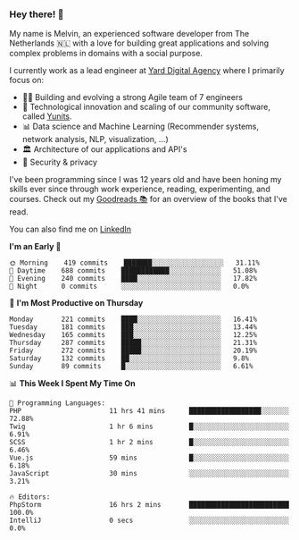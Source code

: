 ### Hey there! 👋

My name is Melvin, an experienced software developer from The Netherlands 🇳🇱 with a love for building great applications and solving complex problems in domains with a social purpose. 

I currently work as a lead engineer at [Yard Digital Agency](https://github.com/yardinternet) where I primarily focus on:

* 👏🏼 Building and evolving a strong Agile team of 7 engineers
* 🚀 Technological innovation and scaling of our community software, called [Yunits](https://www.yunits.com/).
* 📊 Data science and Machine Learning (Recommender systems, network analysis, NLP, visualization, ...)
* 🏛 Architecture of our applications and API's
* 🔐 Security & privacy

I've been programming since I was 12 years old and have been honing my skills ever since through work experience, reading, experimenting, and courses.
Check out my [Goodreads 📚](https://goodreads.com/melvinkoopmans) for an overview of the books that I've read. 

You can also find me on [LinkedIn](https://www.linkedin.com/in/melvinkoopmans)

<!--START_SECTION:waka-->
**I'm an Early 🐤** 

```text
🌞 Morning    419 commits    ███████░░░░░░░░░░░░░░░░░░   31.11% 
🌆 Daytime    688 commits    ████████████░░░░░░░░░░░░░   51.08% 
🌃 Evening    240 commits    ████░░░░░░░░░░░░░░░░░░░░░   17.82% 
🌙 Night      0 commits      ░░░░░░░░░░░░░░░░░░░░░░░░░   0.0%

```
📅 **I'm Most Productive on Thursday** 

```text
Monday       221 commits    ████░░░░░░░░░░░░░░░░░░░░░   16.41% 
Tuesday      181 commits    ███░░░░░░░░░░░░░░░░░░░░░░   13.44% 
Wednesday    165 commits    ███░░░░░░░░░░░░░░░░░░░░░░   12.25% 
Thursday     287 commits    █████░░░░░░░░░░░░░░░░░░░░   21.31% 
Friday       272 commits    █████░░░░░░░░░░░░░░░░░░░░   20.19% 
Saturday     132 commits    ██░░░░░░░░░░░░░░░░░░░░░░░   9.8% 
Sunday       89 commits     █░░░░░░░░░░░░░░░░░░░░░░░░   6.61%

```


📊 **This Week I Spent My Time On** 

```text
💬 Programming Languages: 
PHP                      11 hrs 41 mins      ██████████████████░░░░░░░   72.88% 
Twig                     1 hr 6 mins         █░░░░░░░░░░░░░░░░░░░░░░░░   6.91% 
SCSS                     1 hr 2 mins         █░░░░░░░░░░░░░░░░░░░░░░░░   6.46% 
Vue.js                   59 mins             █░░░░░░░░░░░░░░░░░░░░░░░░   6.18% 
JavaScript               30 mins             ░░░░░░░░░░░░░░░░░░░░░░░░░   3.21%

🔥 Editors: 
PhpStorm                 16 hrs 2 mins       █████████████████████████   100.0% 
IntelliJ                 0 secs              ░░░░░░░░░░░░░░░░░░░░░░░░░   0.0%

```


<!--END_SECTION:waka-->
